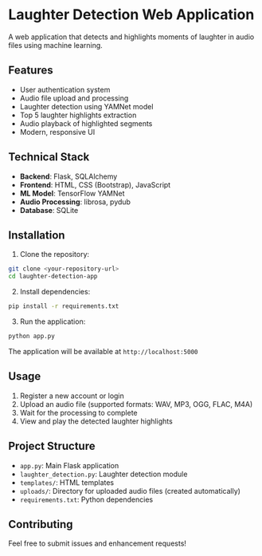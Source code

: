 # Laughter Detection Web Application

A web application that detects and highlights moments of laughter in audio files using machine learning.

## Features

- User authentication system
- Audio file upload and processing
- Laughter detection using YAMNet model
- Top 5 laughter highlights extraction
- Audio playback of highlighted segments
- Modern, responsive UI

## Technical Stack

- **Backend**: Flask, SQLAlchemy
- **Frontend**: HTML, CSS (Bootstrap), JavaScript
- **ML Model**: TensorFlow YAMNet
- **Audio Processing**: librosa, pydub
- **Database**: SQLite

## Installation

1. Clone the repository:
```bash
git clone <your-repository-url>
cd laughter-detection-app
```

2. Install dependencies:
```bash
pip install -r requirements.txt
```

3. Run the application:
```bash
python app.py
```

The application will be available at `http://localhost:5000`

## Usage

1. Register a new account or login
2. Upload an audio file (supported formats: WAV, MP3, OGG, FLAC, M4A)
3. Wait for the processing to complete
4. View and play the detected laughter highlights

## Project Structure

- `app.py`: Main Flask application
- `laughter_detection.py`: Laughter detection module
- `templates/`: HTML templates
- `uploads/`: Directory for uploaded audio files (created automatically)
- `requirements.txt`: Python dependencies

## Contributing

Feel free to submit issues and enhancement requests! 